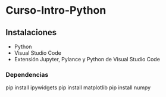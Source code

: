# Curso-Intro-Python

## Instalaciones
 - Python
 - Visual Studio Code
 - Extensión Jupyter, Pylance y Python de Visual Studio Code

### Dependencias
pip install ipywidgets
pip install matplotlib
pip install numpy
